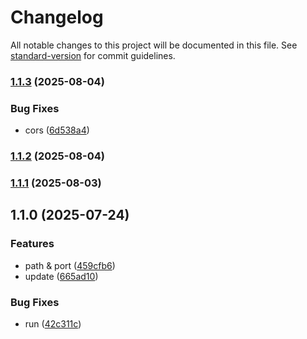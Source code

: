 # Changelog

All notable changes to this project will be documented in this file. See [standard-version](https://github.com/conventional-changelog/standard-version) for commit guidelines.

### [1.1.3](https://github.com/wxn0brP/server/compare/v1.1.2...v1.1.3) (2025-08-04)


### Bug Fixes

* cors ([6d538a4](https://github.com/wxn0brP/server/commit/6d538a43b11dfc5201c6366112f3a55643b2de6b))

### [1.1.2](https://github.com/wxn0brP/server/compare/v1.1.1...v1.1.2) (2025-08-04)

### [1.1.1](https://github.com/wxn0brP/server/compare/v1.1.0...v1.1.1) (2025-08-03)

## 1.1.0 (2025-07-24)


### Features

* path & port ([459cfb6](https://github.com/wxn0brP/server/commit/459cfb6c1f6c3d86e3e6d09b2747db5baa9067e5))
* update ([665ad10](https://github.com/wxn0brP/server/commit/665ad103ea7d7fb763b69ddde830abed29db9e35))


### Bug Fixes

* run ([42c311c](https://github.com/wxn0brP/server/commit/42c311caeaad3c7254fd0a2324a0ac1c0a2ff3e2))
